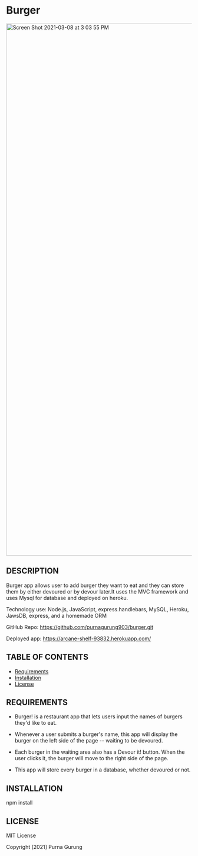 # Burger
<img width="1440" alt="Screen Shot 2021-03-08 at 3 03 55 PM" src="https://user-images.githubusercontent.com/69695368/110375158-92ca3900-801f-11eb-88e4-81b7bd262b95.png">

## DESCRIPTION
Burger app allows user to add burger they want to eat and they can store them by either devoured or by devour later.It uses the MVC framework and uses Mysql for database and deployed on heroku.

Technology use: Node.js, JavaScript, express.handlebars, MySQL, Heroku, JawsDB, express, and a homemade ORM

GitHub Repo: https://github.com/purnagurung903/burger.git

Deployed app: https://arcane-shelf-93832.herokuapp.com/

## TABLE OF CONTENTS
* [Requirements](#REQUIREMENTS)
* [Installation](#INSTALLATION)
* [License](#LICENSE)

## REQUIREMENTS
* Burger! is a restaurant app that lets users input the names  of burgers they'd like to eat.

* Whenever a user submits a burger's name, this app will display the burger on the left side of the page -- waiting to be devoured.

* Each burger in the waiting area also has a Devour it! button. When the user clicks it, the burger will move to the right side of the page.

* This app will store every burger in a database, whether devoured or not.

## INSTALLATION
npm install

## LICENSE
MIT License

Copyright [2021] Purna Gurung
